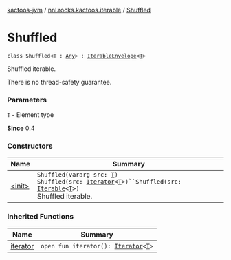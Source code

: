 [kactoos-jvm](../../index.md) / [nnl.rocks.kactoos.iterable](../index.md) / [Shuffled](./index.md)

# Shuffled

`class Shuffled<T : `[`Any`](https://kotlinlang.org/api/latest/jvm/stdlib/kotlin/-any/index.html)`> : `[`IterableEnvelope`](../-iterable-envelope/index.md)`<`[`T`](index.md#T)`>`

Shuffled iterable.

There is no thread-safety guarantee.

### Parameters

`T` - Element type

**Since**
0.4

### Constructors

| Name | Summary |
|---|---|
| [&lt;init&gt;](-init-.md) | `Shuffled(vararg src: `[`T`](index.md#T)`)`<br>`Shuffled(src: `[`Iterator`](https://kotlinlang.org/api/latest/jvm/stdlib/kotlin.collections/-iterator/index.html)`<`[`T`](index.md#T)`>)``Shuffled(src: `[`Iterable`](https://kotlinlang.org/api/latest/jvm/stdlib/kotlin.collections/-iterable/index.html)`<`[`T`](index.md#T)`>)`<br>Shuffled iterable. |

### Inherited Functions

| Name | Summary |
|---|---|
| [iterator](../-iterable-envelope/iterator.md) | `open fun iterator(): `[`Iterator`](https://kotlinlang.org/api/latest/jvm/stdlib/kotlin.collections/-iterator/index.html)`<`[`T`](../-iterable-envelope/index.md#T)`>` |
